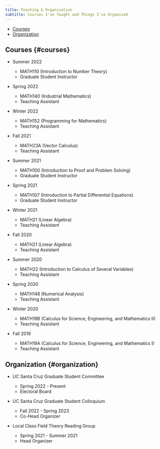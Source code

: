 ```yaml
---
title: Teaching & Organization
subtitle: Courses I've Taught and Things I've Organized
---
```


- [Courses](#courses)
- [Organization](#organization)

## Courses {#courses}

- Summer 2022    
  - MATH110 (Introduction to Number Theory)    
  - Graduate Student Instructor  
  
- Spring 2022    
  - MATH140 (Industrial Mathematics)    
  - Teaching Assistant
  
- Winter 2022
  - MATH152 (Programming for Mathematics)
  - Teaching Assistant
 
- Fall 2021
  - MATH23A (Vector Calculus)
  - Teaching Assistant
 
- Summer 2021
  - MATH100 (Introduction to Proof and Problem Solving)
  - Graduate Student Instructor

- Spring 2021
  - MATH107 (Introduction to Partial Differential Equations)
  - Graduate Student Instructor

- Winter 2021
  - MATH21 (Linear Algebra)
  - Teaching Assistant

- Fall 2020
  - MATH21 (Linear Algebra)
  - Teaching Assistant
 
- Summer 2020
  - MATH22 (Introduction to Calculus of Several Variables)
  - Teaching Assistant
 
- Spring 2020
  - MATH148 (Numerical Analysis)
  - Teaching Assistant
 
- Winter 2020
  - MATH19B (Calculus for Science, Engineering, and Mathematics II)
  - Teaching Assistant

- Fall 2019 
  - MATH19A (Calculus for Science, Engineering, and Mathematics I)
  - Teaching Assistant

## Organization {#organization}

- UC Santa Cruz Graduate Student Committee
  - Spring 2022 - Present
  - Electoral Board

- UC Santa Cruz Graduate Student Colloquium
  - Fall 2022 - Spring 2023
  - Co-Head Organizer

- Local Class Field Theory Reading Group
  - Spring 2021 - Summer 2021
  - Head Organizer
